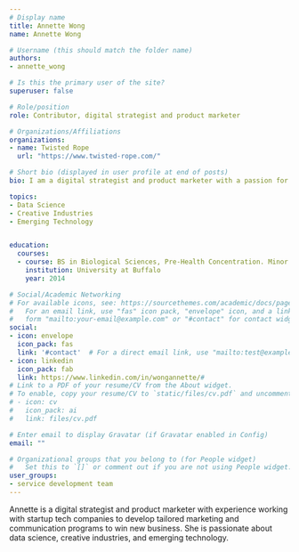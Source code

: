 ```yaml
---
# Display name
title: Annette Wong
name: Annette Wong

# Username (this should match the folder name)
authors:
- annette_wong

# Is this the primary user of the site?
superuser: false

# Role/position
role: Contributor, digital strategist and product marketer

# Organizations/Affiliations
organizations:
- name: Twisted Rope
  url: "https://www.twisted-rope.com/"

# Short bio (displayed in user profile at end of posts)
bio: I am a digital strategist and product marketer with a passion for data science, creative industries, and emerging technology.

topics:
- Data Science
- Creative Industries
- Emerging Technology


education:
  courses:
  - course: BS in Biological Sciences, Pre-Health Concentration. Minor in Pharmacology and Toxicology
    institution: University at Buffalo
    year: 2014

# Social/Academic Networking
# For available icons, see: https://sourcethemes.com/academic/docs/page-builder/#icons
#   For an email link, use "fas" icon pack, "envelope" icon, and a link in the
#   form "mailto:your-email@example.com" or "#contact" for contact widget.
social:
- icon: envelope
  icon_pack: fas
  link: '#contact'  # For a direct email link, use "mailto:test@example.org".
- icon: linkedin
  icon_pack: fab
  link: https://www.linkedin.com/in/wongannette/#
# Link to a PDF of your resume/CV from the About widget.
# To enable, copy your resume/CV to `static/files/cv.pdf` and uncomment the lines below.
# - icon: cv
#   icon_pack: ai
#   link: files/cv.pdf

# Enter email to display Gravatar (if Gravatar enabled in Config)
email: ""

# Organizational groups that you belong to (for People widget)
#   Set this to `[]` or comment out if you are not using People widget.
user_groups:
- service development team
---
```


Annette is a digital strategist and product marketer with experience working with startup tech companies to develop tailored marketing and communication programs to win new business. She is passionate about data science, creative industries, and emerging technology.
